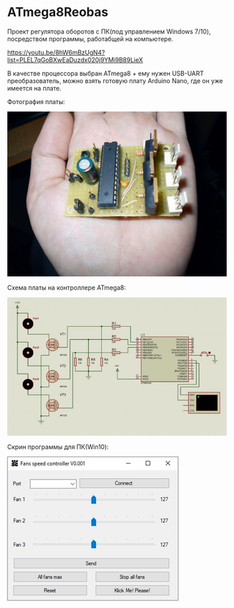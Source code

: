 # ATmega8Reobas

Проект регулятора оборотов с ПК(под управлением Windows 7/10), посредством программы, работабщей на компьютере. 

https://youtu.be/8hW6mBzUgN4?list=PLEL7qGoBXwEaDuzdx020j9YMi9B89LieX

В качестве процессора выбран ATmega8 + ему нужен USB-UART преобразователь, можно взять готовую плату Arduino Nano, где он уже имеется на плате.

Фотография платы:

![Board photo](https://raw.githubusercontent.com/techn0man1ac/ATmega8Reobas/main/ATmega8Reobas/Img/Photo.jpg "Board photo")

Схема платы на контроллере ATmega8:

![Schematic ATmega8](https://raw.githubusercontent.com/techn0man1ac/ATmega8Reobas/main/ATmega8Reobas/Img/Schematic.jpg "Schematic ATmega8")


Скрин программы для ПК(Win10):

![Win10 screenshot app](https://raw.githubusercontent.com/techn0man1ac/ATmega8Reobas/main/ATmega8Reobas/Img/Win10Scrn.jpg "Win10 screenshot app")
